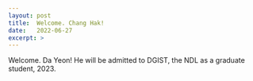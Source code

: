 ```yaml
---
layout: post
title:  Welcome. Chang Hak!
date:   2022-06-27
excerpt: >
---
```


Welcome. Da Yeon! He will be admitted to DGIST, the NDL as a graduate student, 2023.
